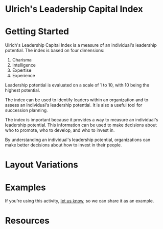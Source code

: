 # Ulrich's Leadership Capital Index

# Getting Started
Ulrich's Leadership Capital Index is a measure of an individual's leadership potential. The index is based on four dimensions:

1. Charisma
2. Intelligence
3. Expertise
4. Experience

Leadership potential is evaluated on a scale of 1 to 10, with 10 being the highest potential.

The index can be used to identify leaders within an organization and to assess an individual's leadership potential. It is also a useful tool for succession planning.

The index is important because it provides a way to measure an individual's leadership potential. This information can be used to make decisions about who to promote, who to develop, and who to invest in.

By understanding an individual's leadership potential, organizations can make better decisions about how to invest in their people.

# Layout Variations
# Examples
If you're using this activity, [let us know](https://github.com/Standards-and-Practices/structured-rapid-development/issues/new?assignees=&labels=documentation&template=example-submission.md&title=Example+of+%5Byour+pattern+here%5D), so we can share it as an example.
# Resources